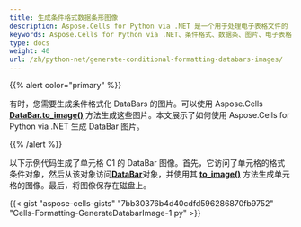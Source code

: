 ```yaml
---
title: 生成条件格式数据条形图像
description: Aspose.Cells for Python via .NET 是一个用于处理电子表格文件的 Python 库。它支持生成条件格式化的数据条和图片，使用户可以根据单元格的值自定义电子表格的显示方式。本文将介绍如何使用 Aspose.Cells for Python 生成条件格式化的数据条和图片。
keywords: Aspose.Cells for Python via .NET、条件格式、数据条、图片、电子表格
type: docs
weight: 40
url: /zh/python-net/generate-conditional-formatting-databars-images/
---
```


{{% alert color="primary" %}}

有时，您需要生成条件格式化 DataBars 的图片。可以使用 Aspose.Cells [**DataBar.to_image()**](https://reference.aspose.com/cells/python-net/aspose.cells/databar/to_image) 方法生成这些图片。本文展示了如何使用 Aspose.Cells for Python via .NET 生成 DataBar 图片。

{{% /alert %}}

以下示例代码生成了单元格 C1 的 DataBar 图像。首先，它访问了单元格的格式条件对象，然后从该对象访问[**DataBar**](https://reference.aspose.com/cells/python-net/aspose.cells/databar)对象，并使用其 [**to_image()**](https://reference.aspose.com/cells/python-net/aspose.cells/databar/to_image) 方法生成单元格的图像。最后，将图像保存在磁盘上。

{{< gist "aspose-cells-gists" "7bb30376b4d40cdfd596286870fb9752" "Cells-Formatting-GenerateDatabarImage-1.py" >}}
